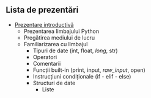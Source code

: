 Lista de prezentări
-------------------

- [Prezentare introductivă](Introducere.md)
	- Prezentarea limbajului Python
	- Pregătirea mediului de lucru
	- Familiarizarea cu limbajul
	    - Tipuri de date (int, float, *long*, str)
	    - Operatori
	    - Comentarii
	    - Funcții built-in (print, input, *raw_input*, open)
	    - Instrucțiuni condiționale (if - elif - else)
		- Structuri de date
			- Liste
